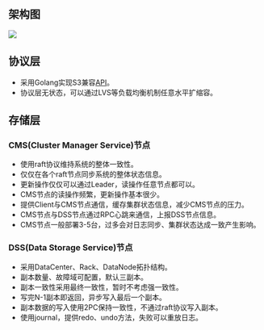## 架构图
![](https://oss-gift.oss-cn-beijing.aliyuncs.com/arch.png)

## 协议层
* 采用Golang实现S3兼容[API](https://docs.aws.amazon.com/AmazonS3/latest/API/Welcome.html)。
* 协议层无状态，可以通过LVS等负载均衡机制任意水平扩缩容。

## 存储层
### CMS(Cluster Manager Service)节点
* 使用raft协议维持系统的整体一致性。
* 仅仅在各个raft节点同步系统的整体状态信息。
* 更新操作仅仅可以通过Leader，读操作任意节点都可以。
* CMS节点的读操作频繁，更新操作基本很少。
* 提供Client与CMS节点通信，缓存集群状态信息，减少CMS节点的压力。
* CMS节点与DSS节点通过RPC心跳来通信，上报DSS节点信息。
* CMS节点一般部署3-5台，过多会对日志同步、集群状态达成一致产生影响。

### DSS(Data Storage Service)节点
* 采用DataCenter、Rack、DataNode拓扑结构。
* 副本数量、故障域可配置，默认三副本。
* 副本一致性采用最终一致性，暂时不考虑强一致性。
* 写完N-1副本即返回，异步写入最后一个副本。
* 副本数据的写入使用2PC保持一致性，不通过raft协议写入副本。
* 使用journal，提供redo、undo方法，失败可以重放日志。
